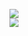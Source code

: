 [![](https://img.shields.io/badge/Made%20With-Github%20Spray-lightgrey.svg?style=for-the-badge&logo=github)](https://github.com/Annihil/github-spray#16934)  
[![](https://i.imgur.com/2DrTn0Z.gif)](https://github.com/Annihil/github-spray)